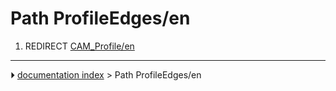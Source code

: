 # Path ProfileEdges/en
1.  REDIRECT [CAM_Profile/en](CAM_Profile/en.md)



---
⏵ [documentation index](../README.md) > Path ProfileEdges/en

